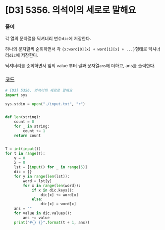 # [D3] 5356. 의석이의 세로로 말해요

### 풀이

각 열의 문자열을 딕셔너리 변수`dic`에 저장한다.

하나의 문자열씩 순회하면서 각 `{x:word[0][x] + word[1][x] + ...}`형태로 딕셔너리`dic`에 저장한다.

딕셔너리를 순회하면서 앞의 value 부터 결과 문자열`ans`에 더하고, ans를 출력한다.

### 코드

```python
# [D3] 5356. 의석이의 세로로 말해요
import sys

sys.stdin = open("./input.txt", "r")


def len(string):
    count = 0
    for _ in string:
        count += 1
    return count


T = int(input())
for t in range(T):
    y = 0
    x = 0
    lst = [input() for _ in range(5)]
    dic = {}
    for y in range(len(lst)):
        word = lst[y]
        for x in range(len(word)):
            if x in dic.keys():
                dic[x] += word[x]
            else:
                dic[x] = word[x]
    ans = ""
    for value in dic.values():
        ans += value
    print("#{} {}".format(t + 1, ans))
```

